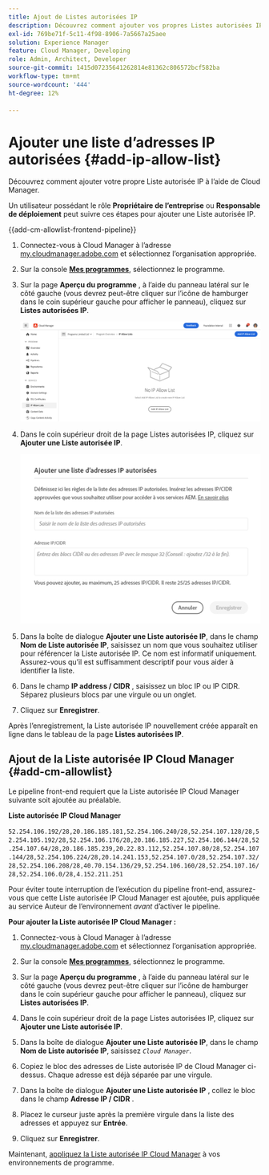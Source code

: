 ```yaml
---
title: Ajout de Listes autorisées IP
description: Découvrez comment ajouter vos propres Listes autorisées IP à l’aide de Cloud Manager.
exl-id: 769be71f-5c11-4f98-8906-7a5667a25aee
solution: Experience Manager
feature: Cloud Manager, Developing
role: Admin, Architect, Developer
source-git-commit: 1415d07235641262814e81362c806572bcf582ba
workflow-type: tm+mt
source-wordcount: '444'
ht-degree: 12%

---
```



# Ajouter une liste d’adresses IP autorisées {#add-ip-allow-list}

Découvrez comment ajouter votre propre Liste autorisée IP à l’aide de Cloud Manager.

Un utilisateur possédant le rôle **Propriétaire de l’entreprise** ou **Responsable de déploiement** peut suivre ces étapes pour ajouter une Liste autorisée IP.

{{add-cm-allowlist-frontend-pipeline}}

1. Connectez-vous à Cloud Manager à l’adresse [my.cloudmanager.adobe.com](https://my.cloudmanager.adobe.com/) et sélectionnez l’organisation appropriée.

1. Sur la console **[Mes programmes](/help/implementing/cloud-manager/navigation.md#my-programs)**, sélectionnez le programme.

1. Sur la page **Aperçu du programme** , à l’aide du panneau latéral sur le côté gauche (vous devrez peut-être cliquer sur l’icône de hamburger dans le coin supérieur gauche pour afficher le panneau), cliquez sur **Listes autorisées IP**.

   ![Option de Listes autorisées IP dans le panneau latéral](/help/implementing/cloud-manager/assets/ip-allow-list/ip-allow-list-create.png)

1. Dans le coin supérieur droit de la page Listes autorisées IP, cliquez sur **Ajouter une Liste autorisée IP**.

   ![Boîte de dialogue Ajouter une liste d’adresses IP autorisées](/help/implementing/cloud-manager/assets/ip-allow-list/ip-allow-list-create02.png)

1. Dans la boîte de dialogue **Ajouter une Liste autorisée IP**, dans le champ **Nom de Liste autorisée IP**, saisissez un nom que vous souhaitez utiliser pour référencer la Liste autorisée IP. Ce nom est informatif uniquement. Assurez-vous qu’il est suffisamment descriptif pour vous aider à identifier la liste.

1. Dans le champ **IP address / CIDR** , saisissez un bloc IP ou IP CIDR. Séparez plusieurs blocs par une virgule ou un onglet.

1. Cliquez sur **Enregistrer**.

Après l’enregistrement, la Liste autorisée IP nouvellement créée apparaît en ligne dans le tableau de la page **Listes autorisées IP**.

## Ajout de la Liste autorisée IP Cloud Manager {#add-cm-allowlist}

Le pipeline front-end requiert que la Liste autorisée IP Cloud Manager suivante soit ajoutée au préalable.

**Liste autorisée IP Cloud Manager**

`52.254.106.192/28,20.186.185.181,52.254.106.240/28,52.254.107.128/28,52.254.105.192/28,52.254.106.176/28,20.186.185.227,52.254.106.144/28,52.254.107.64/28,20.186.185.239,20.22.83.112,52.254.107.80/28,52.254.107.144/28,52.254.106.224/28,20.14.241.153,52.254.107.0/28,52.254.107.32/28,52.254.106.208/28,40.70.154.136/29,52.254.106.160/28,52.254.107.16/28,52.254.106.0/28,4.152.211.251`

Pour éviter toute interruption de l’exécution du pipeline front-end, assurez-vous que cette Liste autorisée IP Cloud Manager est ajoutée, puis appliquée au service Auteur de l’environnement *avant* d’activer le pipeline.

**Pour ajouter la Liste autorisée IP Cloud Manager :**

1. Connectez-vous à Cloud Manager à l’adresse [my.cloudmanager.adobe.com](https://my.cloudmanager.adobe.com/) et sélectionnez l’organisation appropriée.

1. Sur la console **[Mes programmes](/help/implementing/cloud-manager/navigation.md#my-programs)**, sélectionnez le programme.

1. Sur la page **Aperçu du programme** , à l’aide du panneau latéral sur le côté gauche (vous devrez peut-être cliquer sur l’icône de hamburger dans le coin supérieur gauche pour afficher le panneau), cliquez sur **Listes autorisées IP**.

1. Dans le coin supérieur droit de la page Listes autorisées IP, cliquez sur **Ajouter une Liste autorisée IP**.

1. Dans la boîte de dialogue **Ajouter une Liste autorisée IP**, dans le champ **Nom de Liste autorisée IP**, saisissez *`Cloud Manager`*.

1. Copiez le bloc des adresses de Liste autorisée IP de Cloud Manager ci-dessus. Chaque adresse est déjà séparée par une virgule.

1. Dans la boîte de dialogue **Ajouter une Liste autorisée IP** , collez le bloc dans le champ **Adresse IP / CIDR** .

1. Placez le curseur juste après la première virgule dans la liste des adresses et appuyez sur **Entrée**.

1. Cliquez sur **Enregistrer**.

Maintenant, [appliquez la Liste autorisée IP Cloud Manager](/help/implementing/cloud-manager/ip-allow-lists/apply-allow-list.md) à vos environnements de programme.



